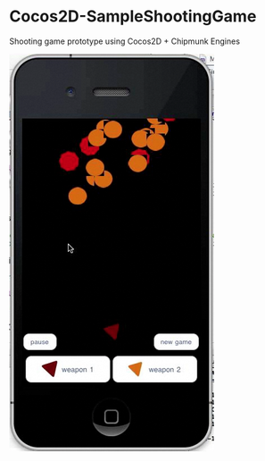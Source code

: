 Cocos2D-SampleShootingGame
==========================

Shooting game prototype using Cocos2D + Chipmunk Engines


![Main Screen](https://raw.githubusercontent.com/barbaramartina/Cocos2D-SampleShootingGame/master/resources/Screen%20Shot%202014-04-21%20at%205.16.24%20PM.png)
